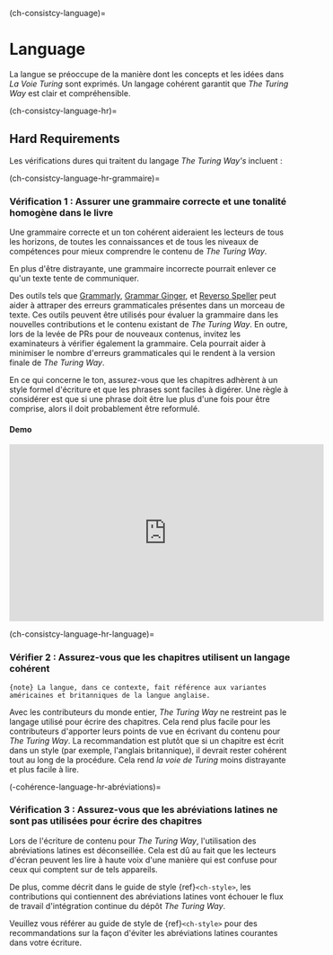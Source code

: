 (ch-consistcy-language)=
# Language

La langue se préoccupe de la manière dont les concepts et les idées dans _La Voie Turing_ sont exprimés. Un langage cohérent garantit que _The Turing Way_ est clair et compréhensible.

(ch-consistcy-language-hr)=
## Hard Requirements

Les vérifications dures qui traitent du langage _The Turing Way's_ incluent :

(ch-consistcy-language-hr-grammaire)=
### Vérification 1 : Assurer une grammaire correcte et une tonalité homogène dans le livre

Une grammaire correcte et un ton cohérent aideraient les lecteurs de tous les horizons, de toutes les connaissances et de tous les niveaux de compétences pour mieux comprendre le contenu de _The Turing Way_.

En plus d'être distrayante, une grammaire incorrecte pourrait enlever ce qu'un texte tente de communiquer.

Des outils tels que [Grammarly](https://grammarly.com), [Grammar Ginger](https://gingersoftware.com/grammarcheck), et [Reverso Speller](https://reverso.net/spell-checker/english-spelling-grammar/) peut aider à attraper des erreurs grammaticales présentes dans un morceau de texte. Ces outils peuvent être utilisés pour évaluer la grammaire dans les nouvelles contributions et le contenu existant de _The Turing Way_. En outre, lors de la levée de PRs pour de nouveaux contenus, invitez les examinateurs à vérifier également la grammaire. Cela pourrait aider à minimiser le nombre d'erreurs grammaticales qui le rendent à la version finale de _The Turing Way_.

En ce qui concerne le ton, assurez-vous que les chapitres adhèrent à un style formel d'écriture et que les phrases sont faciles à digérer. Une règle à considérer est que si une phrase doit être lue plus d'une fois pour être comprise, alors il doit probablement être reformulé.

#### Demo

<div class="video-container">
    <iframe width="560" height="315" src="https://www.youtube.com/embed/Prv23kGekVY" frameborder="0" allow="accelerometer; autoplay; clipboard-write; encrypted-media; gyroscope; picture-in-picture" allowfullscreen></iframe>
</div>

(ch-consistcy-language-hr-language)=
### Vérifier 2 : Assurez-vous que les chapitres utilisent un langage cohérent
`{note} La langue, dans ce contexte, fait référence aux variantes américaines et britanniques de la langue anglaise.`

Avec les contributeurs du monde entier, _The Turing Way_ ne restreint pas le langage utilisé pour écrire des chapitres. Cela rend plus facile pour les contributeurs d'apporter leurs points de vue en écrivant du contenu pour _The Turing Way_. La recommandation est plutôt que si un chapitre est écrit dans un style (par exemple, l'anglais britannique), il devrait rester cohérent tout au long de la procédure. Cela rend _la voie de Turing_ moins distrayante et plus facile à lire.

(-cohérence-language-hr-abréviations)=
### Vérification 3 : Assurez-vous que les abréviations latines ne sont pas utilisées pour écrire des chapitres

Lors de l'écriture de contenu pour _The Turing Way_, l'utilisation des abréviations latines est déconseillée. Cela est dû au fait que les lecteurs d'écran peuvent les lire à haute voix d'une manière qui est confuse pour ceux qui comptent sur de tels appareils.

De plus, comme décrit dans le guide de style {ref}`<ch-style>`, les contributions qui contiennent des abréviations latines vont échouer le flux de travail d'intégration continue du dépôt _The Turing Way_.

Veuillez vous référer au guide de style de {ref}`<ch-style>` pour des recommandations sur la façon d'éviter les abréviations latines courantes dans votre écriture.
